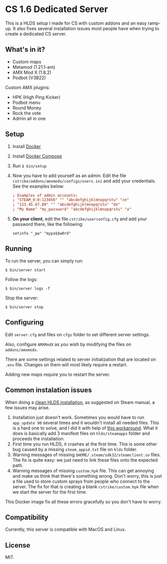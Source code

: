 # CS 1.6 Dedicated Server

This is a HLDS setup I made for CS with custom addons and an easy ramp-up. It
also fixes several installation issues most people have when trying to create a
dedicated CS server.

## What's in it?

* Custom maps
* Metamod (1.21.1-am)
* AMX Mod X (1.8.2)
* Podbot (V3B22)

Custom AMX plugins:

* HPK (High Ping Kicker)
* Podbot menu
* Round Money
* Rock the vote
* Admin all in one

## Setup

1. Install [Docker](https://www.docker.com/)
1. Install [Docker Compose](https://docs.docker.com/compose/install/)
1. Run `$ bin/setup`
1. Now you have to add yourself as an admin. Edit the file
   `cstrike/addons/amxmodx/configs/users.ini` and add your credentials. See the
   examples below:

   ```conf
   ; Examples of admin accounts:
   ; "STEAM_0:0:123456" "" "abcdefghijklmnopqrstu" "ce"
   ; "123.45.67.89" "" "abcdefghijklmnopqrstu" "de"
   ; "My Name" "my_password" "abcdefghijklmnopqrstu" "a"
   ```

1. **On your client**, edit the file `cstrike/userconfig.cfg` and add your
   password there, like the following:

   ```
   setinfo "_pw" "mypa$$w0rd"
   ```

## Running

To run the server, you can simply run:

`$ bin/server start`

Follow the logs:

`$ bin/server logs -f`

Stop the server:

`$ bin/server stop`

## Configuring

Edit `server.cfg` and files on `cfgs` folder to set different server settings.

Also, configure `AMXModX` as you wish by modifying the files on
`addons/amxmodx`.

There are some settings related to server initialization that are located on
`.env` file. Changes on them will most likely require a restart.

Adding new maps require you to restart the server.

## Common instalation issues

When doing a [clean HLDS
installation](https://developer.valvesoftware.com/wiki/SteamCMD#Linux), as
suggested on Steam manual, a few issues may arise.

1. Installation just doesn't work. Sometimes you would have to run `app_update
   90` several times and it wouldn't install all needed files. This is a hard
   one to solve, and I did it with help of [this
   workaround](https://danielgibbs.co.uk/2013/11/hlds-steamcmd-workaround-appid-90/).
   What it does is basically add 3 manifest files on `hlds/steamapps` folder
   and proceeds the installation.
2. First time you run HLDS, it crashes at the first time. This is some other
   bug caused by a missing `steam_appid.txt` file on `hlds` folder.
3. Warning messages of missing `$HOME/.steam/sdk32/steamclient.so` files. The
   fix is quite easy: we just need to link these files onto the expected path.
4. Warning messages of missing `custom.hpk` file. This can get annoying and
   make us think that there's something wrong. Don't worry, this is just a file
   used to store custom sprays from people who connect to the server. The fix
   for that is creating a blank `cstrike/custom.hpk` file when we start the
   server for the first time.

This Docker image fix all these errors gracefully so you don't have to worry.

## Compatibility

Currently, this server is compatible with MacOS and Linux.

## License

MIT.
